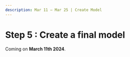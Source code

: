 ```yaml
---
description: Mar 11 – Mar 25 | Create Model
---
```


# Step 5 : Create a final model

Coming on **March 11th 2024**.
